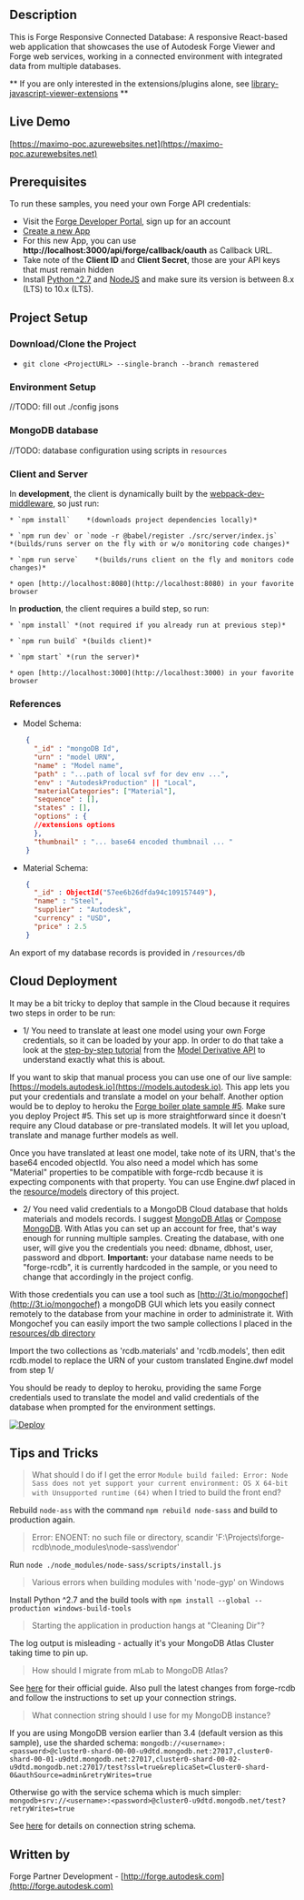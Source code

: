 
## Description

This is Forge Responsive Connected Database: A responsive React-based web application that showcases the use of Autodesk Forge Viewer and Forge web services, working in a connected environment with integrated data from multiple databases.

** If you are only interested in the extensions/plugins alone, see [library-javascript-viewer-extensions](https://github.com/Autodesk-Forge/library-javascript-viewer-extensions) **

## Live Demo

[https://maximo-poc.azurewebsites.net](https://maximo-poc.azurewebsites.net)

## Prerequisites

To run these samples, you need your own Forge API credentials:

 * Visit the [Forge Developer Portal](https://developer.autodesk.com), sign up for an account
 * [Create a new App](https://developer.autodesk.com/myapps/create)
 * For this new App, you can use <b>http://localhost:3000/api/forge/callback/oauth</b> as Callback URL.
 * Take note of the <b>Client ID</b> and <b>Client Secret</b>, those are your API keys that must remain hidden
 * Install [Python ^2.7](https://www.python.org/downloads/release/python-2714/) and [NodeJS](https://nodejs.org) and make sure its version is between 8.x (LTS) to 10.x (LTS).

## Project Setup

### Download/Clone the Project

   * `git clone <ProjectURL> --single-branch --branch remastered`

### Environment Setup

   //TODO: fill out ./config jsons

### MongoDB database

   //TODO: database configuration using scripts in `resources`


### Client and Server

   In **development**, the client is dynamically built by the
   [webpack-dev-middleware](https://github.com/webpack/webpack-dev-middleware), so just run:

    * `npm install`    *(downloads project dependencies locally)*

    * `npm run dev` or `node -r @babel/register ./src/server/index.js`     *(builds/runs server on the fly with or w/o monitoring code changes)*

    * `npm run serve`    *(builds/runs client on the fly and monitors code changes)*

    * open [http://localhost:8080](http://localhost:8080) in your favorite browser


   In **production**, the client requires a build step, so run:

    * `npm install` *(not required if you already run at previous step)*

    * `npm run build` *(builds client)*

    * `npm start` *(run the server)*

    * open [http://localhost:3000](http://localhost:3000) in your favorite browser

### References

- Model Schema:

```json
    {
      "_id" : "mongoDB Id",
      "urn" : "model URN",
      "name" : "Model name",
      "path" : "...path of local svf for dev env ...",
      "env" : "AutodeskProduction" || "Local",
      "materialCategories": ["Material"],
      "sequence" : [],
      "states" : [],
      "options" : {
      //extensions options
      },
      "thumbnail" : "... base64 encoded thumbnail ... "
    }
```

- Material Schema:

```json
    {
      "_id" : ObjectId("57ee6b26dfda94c109157449"),
      "name" : "Steel",
      "supplier" : "Autodesk",
      "currency" : "USD",
      "price" : 2.5
    }
```

An export of my database records is provided in `/resources/db`

## Cloud Deployment

It may be a bit tricky to deploy that sample in the Cloud because it requires two steps in order to be run:

 * 1/ You need to translate at least one model using your own Forge credentials, so it can be loaded by your app. In order to do that take a look at the [step-by-step tutorial](https://developer.autodesk.com/en/docs/model-derivative/v2/tutorials/prepare-file-for-viewer/) from the [Model Derivative API](https://developer.autodesk.com/en/docs/model-derivative/v2/overview/) to understand exactly what this is about.

If you want to skip that manual process you can use one of our live sample: [https://models.autodesk.io](https://models.autodesk.io). This app lets you put your credentials and translate a model on your behalf. Another option would be to deploy to heroku the [Forge boiler plate sample #5](https://github.com/Autodesk-Forge/forge-boilers.nodejs). Make sure you deploy Project #5. This set up is more straightforward since it doesn't require any Cloud database or pre-translated models. It will let you upload, translate and manage further models as well.

Once you have translated at least one model, take note of its URN, that's the base64 encoded objectId. You also need a model which has some "Material" properties to be compatible with forge-rcdb because it is expecting components with that property. You can use Engine.dwf placed in the [resource/models](https://github.com/Autodesk-Forge/forge-rcdb.nodejs/tree/master/resources/models) directory of this project.

 * 2/ You need valid credentials to a MongoDB Cloud database that holds materials and models records. I suggest [MongoDB Atlas](https://www.mongodb.com/cloud/atlas) or [Compose MongoDB](https://elements.heroku.com/addons/mongohq). With Atlas you can set up an account for free, that's way enough for running multiple samples. Creating the database, with one user, will give you the credentials you need: dbname, dbhost, user, password and dbport.
 **Important:** your database name needs to be "forge-rcdb", it is currently hardcoded in the sample, or you need to change that accordingly in the project config.

With those credentials you can use a tool such as [http://3t.io/mongochef](http://3t.io/mongochef) a mongoDB GUI which lets you easily connect remotely to the database from your machine in order to administrate it. With Mongochef you can easily import the two sample collections I placed in the [resources/db directory](https://github.com/Autodesk-Forge/forge-rcdb.nodejs/tree/master/resources/db)

Import the two collections as 'rcdb.materials' and 'rcdb.models', then edit rcdb.model to replace the URN of your custom translated Engine.dwf model from step 1/

You should be ready to deploy to heroku, providing the same Forge credentials used to translate the model and valid credentials of the database when prompted for the environment settings.

[![Deploy](https://www.herokucdn.com/deploy/button.svg)](https://heroku.com/deploy)


## Tips and Tricks

> What should I do if I get the error `Module build failed: Error: Node Sass does not yet support your current environment: OS X 64-bit with Unsupported runtime (64)` when I tried to build the front end?

Rebuild `node-ass` with the command `npm rebuild node-sass` and build to production again.

> Error: ENOENT: no such file or directory, scandir 'F:\Projects\forge-rcdb\node_modules\node-sass\vendor'

Run `node ./node_modules/node-sass/scripts/install.js`

> Various errors when building modules with 'node-gyp' on Windows

Install Python ^2.7 and the build tools with `npm install --global --production windows-build-tools`

> Starting the application in production hangs at "Cleaning Dir"?

The log output is misleading - actually it's your MongoDB Atlas Cluster taking time to pin up.

> How should I migrate from mLab to MongoDB Atlas?

See [here](https://docs.mongodb.com/guides/cloud/migrate-from-mlab/) for their official guide. Also pull the latest changes from forge-rcdb and follow the instructions to set up your connection strings.

> What connection string should I use for my MongoDB instance?

If you are using MongoDB version earlier than 3.4 (default version as this sample), use the sharded schema: `mongodb://<username>:<password>@cluster0-shard-00-00-u9dtd.mongodb.net:27017,cluster0-shard-00-01-u9dtd.mongodb.net:27017,cluster0-shard-00-02-u9dtd.mongodb.net:27017/test?ssl=true&replicaSet=Cluster0-shard-0&authSource=admin&retryWrites=true`

Otherwise go with the service schema which is much simpler: `mongodb+srv://<username>:<password>@cluster0-u9dtd.mongodb.net/test?retryWrites=true`

See [here](https://docs.mongodb.com/manual/reference/connection-string/) for details on connection string schema.

## Written by

Forge Partner Development - [http://forge.autodesk.com](http://forge.autodesk.com)

